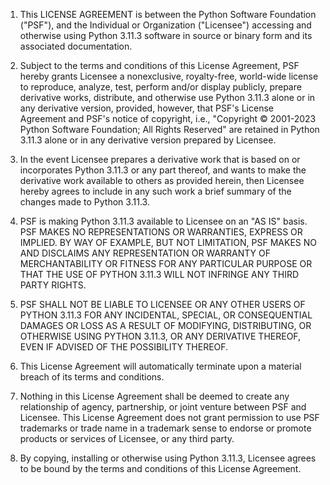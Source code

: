 1. This LICENSE AGREEMENT is between the Python Software Foundation ("PSF"), and
   the Individual or Organization ("Licensee") accessing and otherwise using Python
   3.11.3 software in source or binary form and its associated documentation.

2. Subject to the terms and conditions of this License Agreement, PSF hereby
   grants Licensee a nonexclusive, royalty-free, world-wide license to reproduce,
   analyze, test, perform and/or display publicly, prepare derivative works,
   distribute, and otherwise use Python 3.11.3 alone or in any derivative
   version, provided, however, that PSF's License Agreement and PSF's notice of
   copyright, i.e., "Copyright © 2001-2023 Python Software Foundation; All Rights
   Reserved" are retained in Python 3.11.3 alone or in any derivative version
   prepared by Licensee.

3. In the event Licensee prepares a derivative work that is based on or
   incorporates Python 3.11.3 or any part thereof, and wants to make the
   derivative work available to others as provided herein, then Licensee hereby
   agrees to include in any such work a brief summary of the changes made to Python
   3.11.3.

4. PSF is making Python 3.11.3 available to Licensee on an "AS IS" basis.
   PSF MAKES NO REPRESENTATIONS OR WARRANTIES, EXPRESS OR IMPLIED.  BY WAY OF
   EXAMPLE, BUT NOT LIMITATION, PSF MAKES NO AND DISCLAIMS ANY REPRESENTATION OR
   WARRANTY OF MERCHANTABILITY OR FITNESS FOR ANY PARTICULAR PURPOSE OR THAT THE
   USE OF PYTHON 3.11.3 WILL NOT INFRINGE ANY THIRD PARTY RIGHTS.

5. PSF SHALL NOT BE LIABLE TO LICENSEE OR ANY OTHER USERS OF PYTHON 3.11.3
   FOR ANY INCIDENTAL, SPECIAL, OR CONSEQUENTIAL DAMAGES OR LOSS AS A RESULT OF
   MODIFYING, DISTRIBUTING, OR OTHERWISE USING PYTHON 3.11.3, OR ANY DERIVATIVE
   THEREOF, EVEN IF ADVISED OF THE POSSIBILITY THEREOF.

6. This License Agreement will automatically terminate upon a material breach of
   its terms and conditions.

7. Nothing in this License Agreement shall be deemed to create any relationship
   of agency, partnership, or joint venture between PSF and Licensee.  This License
   Agreement does not grant permission to use PSF trademarks or trade name in a
   trademark sense to endorse or promote products or services of Licensee, or any
   third party.

8. By copying, installing or otherwise using Python 3.11.3, Licensee agrees
   to be bound by the terms and conditions of this License Agreement.
